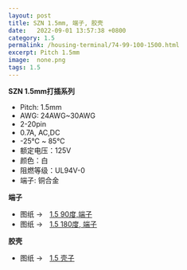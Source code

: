 ```yaml
---
layout: post
title: SZN 1.5mm, 端子, 胶壳
date:   2022-09-01 13:57:38 +0800
category: 1.5
permalink: /housing-terminal/74-99-100-1500.html
excerpt: Pitch 1.5mm
image:  none.png
tags: 1.5
---
```



__SZN 1.5mm打插系列__


* Pitch: 1.5mm
* AWG: 24AWG~30AWG
* 2-20pin
* 0.7A, AC,DC
* -25℃ ~ 85℃
* 额定电压：125V
* 颜色：白
* 阻燃等级：UL94V-0
* 端子: 铜合金


__端子__

* 图纸 →　[1.5 90度,端子](/assets/2022/100-1500-SZN15-T90-HOZ.pdf)
* 图纸 →　[1.5 180度, 端子](/assets/2022/99-1500-SZN15-T180-HOZ.pdf)

__胶壳__

* 图纸 →　[1.5 壳子](/assets/2022/74-1500-SZN15-H-HOZ.pdf)




